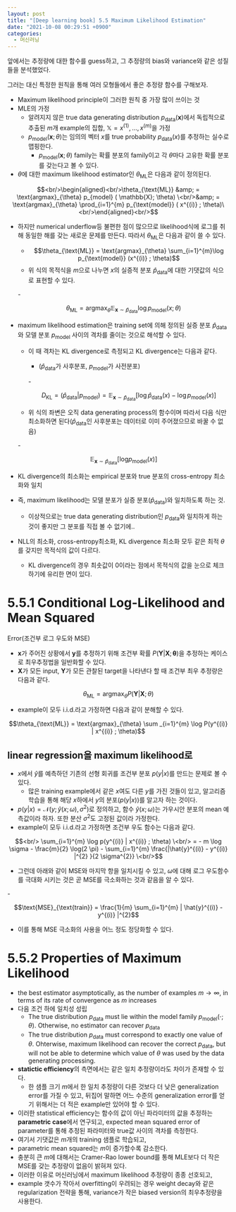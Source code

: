 ```yaml
---
layout: post
title: "[Deep learning book] 5.5 Maximum Likelihood Estimation"
date: "2021-10-08 00:29:51 +0900"
categories:
  - 머신러닝
---
```

앞에서는 추정량에 대한 함수를 guess하고, 그 추정량의 bias와
 variance와 같은 성질들을 분석했었다.
 



 그러는 대신 특정한 원칙을 통해 여러 모형들에서 좋은 추정량
 함수를 구해보자.
 


- Maximum likelihood principle이 그러한 원칙 중 가장 많이
 쓰이는 것
- MLE의 가정
	- 알려지지 않은 true data generating distribution
	 $p_{\text{data}} ( \boldsymbol{x})$에서 독립적으로
	 추출된 $m$개 example의 집합, $\mathbb{X} = { x^{(1)}
                          ,..., x^{(m)} }$을 가정
	- $p_{\text{model}} (\boldsymbol{x}; \theta)$는 임의의
	 벡터 $x$를 true probability $p_{\text{data}}(x)$를
	 추정하는 실수로 맵핑한다.
		- $p_{\text{model}} (\boldsymbol{x}; \theta)$
		 family는 확률 분포의 family이고 각 $\theta$마다
		 고유한 확률 분포를 갖는다고 볼 수 있다.
- $\theta$에 대한 maximum likelihood estimator인
 $\theta_{\text{ML}}$은 다음과 같이 정의된다.



 $$<br/>\begin{aligned}<br/>\theta_{\text{ML}} &amp; =
                    \text{argmax}_{\theta} p_{model} ( \mathbb{X}; \theta) \<br/>&amp;
                    = \text{argmax}_{\theta} \prod_{i=1}^{m} p_{\text{model}} (
                    x^{(i)} ; \theta)\<br/>\end{aligned}<br/>$$
 


- 하지만 numerical underflow등 불편한 점이 많으므로
 likelihood식에 로그를 취해 동일한 해를 갖는 새로운
 문제를 만든다. 따라서 $\theta_{\text{ML}}$은 다음과 같이
 쓸 수 있다.
 


	- $$\theta_{\text{ML}} = \text{argmax}_{\theta}
                            \sum_{i=1}^{m}\log p_{\text{model}} (x^{(i)} ;
                            \theta)$$
	- 위 식의 목적식을 $m$으로 나누면 $x$의 실증적 분포
	 $\hat{p}_{\text{data}}$에 대한 기댓값의 식으로
	 표현할 수 있다.
	 
	
	
	
	 \-  
	
	 $$\theta_{\text{ML}} = \text{argmax}_{\theta}
                            \mathbb{E}_{\boldsymbol{x} \sim
                            \hat{p}_{\text{data}}} \log p_{\text{model}}
                            (x;\theta)$$
- maximum likelihood estimation은 training set에 의해
 정의된 실증 분포 $\hat{p}_{\text{data}}$와 모델 분포
 $p_{\text{model}}$ 사이의 격차를 줄이는 것으로 해석할 수
 있다.
 


	- 이 때 격차는 KL divergence로 측정되고 KL
	 divergence는 다음과 같다.
	 
	
	
		- ($\hat{p}_{\text{data}}$가 사후분포,
		 $p_{\text{model}}$가 사전분포)
		 
		
		
		
		 \-  
		
		 $$D_{\text{KL}} = ( \hat{p}_{\text{data}} |
                                p_{\text{model}} ) = \mathbb{E}_{\boldsymbol{x}
                                \sim \hat{p}_{\text{data}}} [ \log
                                \hat{p}_{\text{data}} ( x) - \log
                                p_{\text{model}} (x) ]$$
	- 위 식의 좌변은 오직 data generating process의
	 함수이며 따라서 다음 식만 최소화하면
	 된다($\hat{p}_{\text{data}}$인 사후분포는 데이터로
	 이미 주어졌으므로 바꿀 수 없음)
	 
	
	
	
	 \-  
	
	 $$\mathbb{E} _{\boldsymbol{x} \sim
                            \hat{p}_{\text{data}}} [\text{log} p_{\text{model}}
                            (x) ]$$


- KL divergence의 최소화는 empirical 분포와 true 분포의
 cross\-entropy 최소화와 일치
- 즉, maximum likelihood는 모델 분포가 실증
 분포($\hat{p}_{\text{data}}$)와 일치하도록 하는 것.
	- 이상적으로는 true data generating distribution인
	 $p_{\text{data}}$와 일치하게 하는 것이 좋지만 그
	 분포를 직접 볼 수 없기에..
- NLL의 최소화, cross\-entropy최소화, KL divergence 최소화
 모두 같은 최적 $\theta$를 갖지만 목적식의 값이 다르다.
	- KL divergence의 경우 최솟값이 0이라는 점에서 목적식의
	 값을 눈으로 체크하기에 유리한 면이 있다.


# 5\.5\.1 Conditional Log\-Likelihood and Mean Squared
 Error(조건부 로그 우도와 MSE)


- $\boldsymbol{x}$가 주어진 상황에서 $\boldsymbol{y}$를
 추정하기 위해 조건부 확률 $P(\boldsymbol{Y} |
                      \boldsymbol{X}; \boldsymbol{\theta})$을 추정하는 케이스로
 최우추정법을 일반화할 수 있다.
- $\boldsymbol{X}$가 모든 input, $\boldsymbol{Y}$가 모든
 관찰된 target을 나타낸다 할 때 조건부 최우 추정량은 다음과
 같다.



 $$\theta_{\text{ML}} = \text{argmax}_{\theta}
                    P(\boldsymbol{Y} | \boldsymbol{X}; \theta)$$
 


- example이 모두 i.i.d.라고 가정하면 다음과 같이 분해할 수
 있다.



 $$\theta_{\text{ML}} = \text{argmax}_{\theta} \sum
                    _{i=1}^{m} \log P(y^{(i)} | x^{(i)} ; \theta)$$
 


## linear regression을 maximum likelihood로


- $x$에서 $\hat{y}$를 예측하던 기존의 선형 회귀를 조건부
 분포 $p(y|x)$를 만드는 문제로 볼 수 있다.
	- 많은 training example에서 같은 $x$여도 다른 $y$를 가진
	 것들이 있고, 알고리즘 학습을 통해 해당 $x$하에서 $y$의
	 분포($p(y|x)$)를 알고자 하는 것이다.
- $p(y|x) = \mathcal{N}(y;\hat{y}(x;\omega), \sigma^{2})$로
 정의하고, 함수 $\hat{y}(x; \omega)$는 가우시안 분포의 mean
 예측값이라 하자. 또한 분산 $\sigma^{2}$도 고정된 값이라
 가정한다.
- example이 모두 i.i.d.라고 가정하면 조건부 우도 함수는
 다음과 같다.



 $$<br/>
                    \sum_{i=1}^{m} \log p(y^{(i)} | x^{(i)} ; \theta) \<br/>
                    = - m \log \sigma - \frac{m}{2} \log(2 \pi) - \sum_{i=1}^{m}
                    \frac{|\hat{y}^{(i)} - y^{(i)} |^{2} }{2 \sigma^{2}} \<br/>$$
 


- 그런데 아래와 같이 MSE와 마지막 항을 일치시킬 수 있고,
 $\omega$에 대해 로그 우도함수를 극대화 시키는 것은 곧
 MSE를 극소화하는 것과 같음을 알 수 있다.
 



 \-  

 $$\text{MSE}_{\text{train}} = \frac{1}{m} \sum_{i=1}^{m}
                        | \hat{y}^{(i)} - y^{(i)} |^{2}$$
- 이를 통해 MSE 극소화의 사용을 어느 정도 정당화할 수
 있다.


# 5\.5\.2 Properties of Maximum Likelihood


- the best estimator asymptotically, as the number of
 examples $m \rightarrow \infty$, in terms of its rate of
 convergence as $m$ increases
- 다음 조건 하에 일치성 성립
	- The true distribution $p_{\text{data}}$ must lie
	 within the model family $p_{\text{model}} (\cdot ;
                          \theta)$. Otherwise, no estimator can recover
	 $p_{\text{data}}$
	- The true distribution $p_{\text{data}}$ must
	 correspond to exactly one value of $\theta$.
	 Ohterwise, maximum likelihood can recover the correct
	 $p_{\text{data}}$, but will not be able to determine
	 which value of $\theta$ was used by the data
	 generating processing.
- **statictic efficiency**의 측면에서는 같은
 일치 추정량이라도 차이가 존재할 수 있다.
	- 한 샘플 크기 $m$에서 한 일치 추정량이 다른 것보다 더
	 낮은 generalization error를 가질 수 있고, 뒤집어
	 말하면 어느 수준의 generalization error를 얻기
	 위해서는 더 적은 example만 있어야 할 수 있다.
- 이러한 statistical efficiency는 함수의 값이 아닌
 파라미터의 값을 추정하는
 **parametric case**에서 연구되고, expected
 mean squared error of parameter를 통해 추정된 파라미터와
 true값 사이의 격차를 측정한다.
- 여기서 기댓값은 $m$개의 training 샘플로 학습되고,
- parametric mean squared는 $m$이 증가할수록 감소한다.
- 충분히 큰 $m$에 대해서는 Cramer\-Rao lower bound를 통해
 MLE보다 더 작은 MSE를 갖는 추정량이 없음이 밝혀져 있다.
- 이러한 이유로 머신러닝에서 maximum likelihood 추정량이
 종종 선호되고,
- example 갯수가 작아서 overfitting이 우려되는 경우 weight
 decay와 같은 regularization 전략을 통해, variance가 작은
 biased version의 최우추정량을 사용한다.
